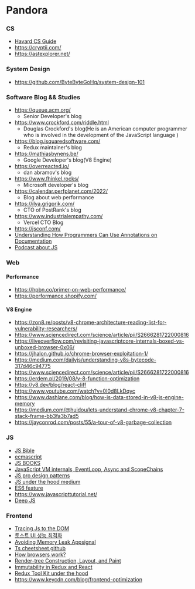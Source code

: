 # Pandora


### CS
- [Havard CS Guide](https://cdn.cs50.net/guide/guide-14-11x17.pdf)
- https://cryptii.com/
- https://astexplorer.net/

### System Design
- https://github.com/ByteByteGoHq/system-design-101

### Software Blog && Studies
- https://queue.acm.org/
    - Senior Developer's blog
- https://www.crockford.com/riddle.html
    - Douglas Crockford's blog(He is an American computer programmer who is involved in the development of the JavaScript language )
- https://blog.isquaredsoftware.com/
    - Redux maintainer's blog
- https://mathiasbynens.be/
    - Google Developer's blog(V8 Engine)
- https://overreacted.io/
    - dan abramov's blog
- https://www.fhinkel.rocks/
    - Microsoft developer's blog
- https://calendar.perfplanet.com/2022/
    - Blog about web performance
- https://ilya.grigorik.com/
    - CTO of PostRank's blog
- https://www.industrialempathy.com/
    - Vercel CTO Blog
- https://jsconf.com/
- [Understanding How Programmers Can Use Annotations on Documentation](https://dl.acm.org/doi/abs/10.1145/3491102.3502095)
- [Podcast about JS](https://topenddevs.com/podcasts/javascript-jabber)
 
### Web
#### Performance
- https://hpbn.co/primer-on-web-performance/
- https://performance.shopify.com/
#### V8 Engine
- https://zon8.re/posts/v8-chrome-architecture-reading-list-for-vulnerability-researchers/
- https://www.sciencedirect.com/science/article/pii/S2666281722000816
- https://liveoverflow.com/revisiting-javascriptcore-internals-boxed-vs-unboxed-browser-0x06/
- https://jhalon.github.io/chrome-browser-exploitation-1/
- https://medium.com/dailyjs/understanding-v8s-bytecode-317d46c94775
- https://www.sciencedirect.com/science/article/pii/S2666281722000816
- https://erdem.pl/2019/08/v-8-function-optimization
- https://v8.dev/blog/react-cliff
- https://www.youtube.com/watch?v=0I0d8LkDqyc
- https://www.dashlane.com/blog/how-is-data-stored-in-v8-js-engine-memory
- https://medium.com/@huidou/lets-understand-chrome-v8-chapter-7-stack-frame-bb3fa3b7ad5
- https://jayconrod.com/posts/55/a-tour-of-v8-garbage-collection
### JS
- [JS Bible](https://everythingcomputerscience.com/books/all.pdf)
- [ecmascript](https://262.ecma-international.org/6.0/#sec-ecmascript-language-types)
- [JS BOOKS](https://jsbooks.revolunet.com/)
- [JavaScript VM internals, EventLoop, Async and ScopeChains](https://www.youtube.com/watch?v=QyUFheng6J0)
- [JS pro design patterns](https://pepa.holla.cz/wp-content/uploads/2016/08/Pro-JavaScript-Design-Patterns.pdf)
- [JS under the hood medium](https://medium.com/@obrm770/javascript-under-the-hood-8cec84bbfd64)
- [ES6 feature](http://es6-features.org/#Constants)
- https://www.javascripttutorial.net/
- [Deep JS](https://exploringjs.com/deep-js/toc.html)

### Frontend
- [Tracing Js to the DOM](https://v8.dev/blog/tracing-js-dom)
- [토스트 UI 성능 최적화](https://ui.toast.com/fe-guide/ko_PERFORMANCE)
- [Avoiding Memory Leak Appsignal](https://blog.appsignal.com/2020/05/06/avoiding-memory-leaks-in-nodejs-best-practices-for-performance.html)
- [Ts cheetsheet github](https://github.com/typescript-cheatsheets/react)
- [How browsers work?](https://web.dev/articles/howbrowserswork#html-dtd)
- [Render-tree Construction, Layout, and Paint](https://web.dev/articles/critical-rendering-path/render-tree-construction)
- [Immutability in Redux and React](https://daveceddia.com/react-redux-immutability-guide/)
- [Redux Tool Kit under the hood](https://egghead.io/lessons/javascript-introduction-to-the-in-depth-immer-course)
- https://www.keycdn.com/blog/frontend-optimization
